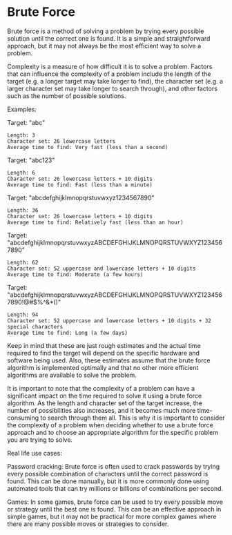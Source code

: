# Brute Force

Brute force is a method of solving a problem by trying every possible solution until the correct one is found. It is a simple and straightforward approach, but it may not always be the most efficient way to solve a problem.

Complexity is a measure of how difficult it is to solve a problem. Factors that can influence the complexity of a problem include the length of the target (e.g. a longer target may take longer to find), the character set (e.g. a larger character set may take longer to search through), and other factors such as the number of possible solutions.

Examples:

Target: "abc"

```
Length: 3
Character set: 26 lowercase letters
Average time to find: Very fast (less than a second)
```

Target: "abc123"

```
Length: 6
Character set: 26 lowercase letters + 10 digits
Average time to find: Fast (less than a minute)
```

Target: "abcdefghijklmnopqrstuvwxyz1234567890"

```
Length: 36
Character set: 26 lowercase letters + 10 digits
Average time to find: Relatively fast (less than an hour)
```

Target: "abcdefghijklmnopqrstuvwxyzABCDEFGHIJKLMNOPQRSTUVWXYZ1234567890"

```
Length: 62
Character set: 52 uppercase and lowercase letters + 10 digits
Average time to find: Moderate (a few hours)
```

Target: "abcdefghijklmnopqrstuvwxyzABCDEFGHIJKLMNOPQRSTUVWXYZ1234567890!@#$%^&*()"

```
Length: 94
Character set: 52 uppercase and lowercase letters + 10 digits + 32 special characters
Average time to find: Long (a few days)
```

Keep in mind that these are just rough estimates and the actual time required to find the target will depend on the specific hardware and software being used. Also, these estimates assume that the brute force algorithm is implemented optimally and that no other more efficient algorithms are available to solve the problem.

It is important to note that the complexity of a problem can have a significant impact on the time required to solve it using a brute force algorithm. As the length and character set of the target increase, the number of possibilities also increases, and it becomes much more time-consuming to search through them all. This is why it is important to consider the complexity of a problem when deciding whether to use a brute force approach and to choose an appropriate algorithm for the specific problem you are trying to solve.

Real life use cases:

Password cracking: Brute force is often used to crack passwords by trying every possible combination of characters until the correct password is found. This can be done manually, but it is more commonly done using automated tools that can try millions or billions of combinations per second.

Games: In some games, brute force can be used to try every possible move or strategy until the best one is found. This can be an effective approach in simple games, but it may not be practical for more complex games where there are many possible moves or strategies to consider.
